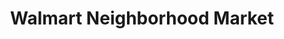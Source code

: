 ---
title: "Walmart Neighborhood Market"
url: /bossier-city/walmart-neighborhood-market-barksdale-boulevard/
shop: supermarket
---
